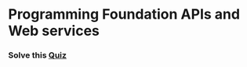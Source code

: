 # Programming Foundation APIs and Web services

### Solve this [Quiz](https://docs.google.com/forms/d/e/1FAIpQLSfI2-UzMi-ZNbxcQCuOdujyWcN6YzKVw3SUuwhPX_ajDPIVUQ/viewscore?viewscore=AE0zAgBN5nB5Fy-FDCB6BKu0tKz9PmJF5wPKF_6sHylnWZWw9_7v06aIldTjNbJS9PyTh7g)
